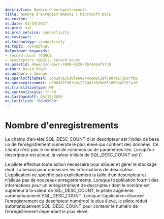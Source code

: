 ```yaml
---
description: Nombre d'enregistrements
title: Nombre d’enregistrements | Microsoft Docs
ms.custom: ''
ms.date: 01/19/2017
ms.prod: sql
ms.prod_service: connectivity
ms.reviewer: ''
ms.technology: connectivity
ms.topic: conceptual
helpviewer_keywords:
- record count [ODBC]
- descriptors [ODBC], record count
ms.assetid: 46eec3cc-0ecc-4980-9020-fb74a9af5730
author: David-Engel
ms.author: v-daenge
ms.openlocfilehash: 3d329ca3638f964244cea8c28f7e07e171887fb9
ms.sourcegitcommit: e700497f962e4c2274df16d9e651059b42ff1a10
ms.translationtype: MT
ms.contentlocale: fr-FR
ms.lasthandoff: 08/17/2020
ms.locfileid: "88465669"
---
```

# <a name="record-count"></a>Nombre d'enregistrements
Le champ d’en-tête SQL_DESC_COUNT d’un descripteur est l’index de base un de l’enregistrement numéroté le plus élevé qui contient des données. Ce champ n’est pas le nombre de colonnes ou de paramètres liés. Lorsqu’un descripteur est alloué, la valeur initiale de SQL_DESC_COUNT est 0.  
  
 Le pilote effectue toute action nécessaire pour allouer et gérer le stockage dont il a besoin pour conserver les informations de descripteur. L’application ne spécifie pas explicitement la taille d’un descripteur et n’alloue pas de nouveaux enregistrements. Lorsque l’application fournit des informations pour un enregistrement de descripteur dont le nombre est supérieur à la valeur de SQL_DESC_COUNT, le pilote augmente automatiquement SQL_DESC_COUNT. Lorsque l’application dissocie l’enregistrement du descripteur numéroté le plus élevé, le pilote réduit automatiquement SQL_DESC_COUNT pour contenir le numéro de l’enregistrement dépendant le plus élevé.
